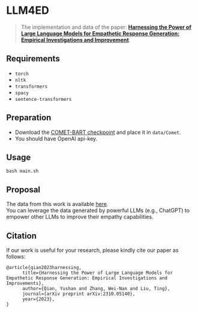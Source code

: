 # LLM4ED


> The implementation and data of the paper: [**Harnessing the Power of Large Language Models for Empathetic Response Generation: Empirical Investigations and Improvement**](https://arxiv.org/abs/2310.05140).


## Requirements

+ `torch`
+ `nltk`
+ `transformers`
+ `spacy`
+ `sentence-transformers`

## Preparation

+ Download the [COMET-BART checkpoint](https://storage.googleapis.com/ai2-mosaic-public/projects/mosaic-kgs/comet-atomic_2020_BART.zip) and place it in `data/Comet`.
+ You should have OpenAI api-key.

## Usage

```
bash main.sh
```

## Proposal
The data from this work is available [here](https://drive.google.com/drive/folders/1avXluZqbVy6nky6mYrcfTDFOZ8wxjBIg?usp=drive_link).  
You can leverage the data generated by powerful LLMs (e.g., ChatGPT) to empower other LLMs to improve their empathy capabilities.


## Citation

If our work is useful for your research, please kindly cite our paper as follows:

```
@article{qian2023harnessing,
      title={Harnessing the Power of Large Language Models for Empathetic Response Generation: Empirical Investigations and Improvements},
      author={Qian, Yushan and Zhang, Wei-Nan and Liu, Ting},
      journal={arXiv preprint arXiv:2310.05140},
      year={2023},
}
```
